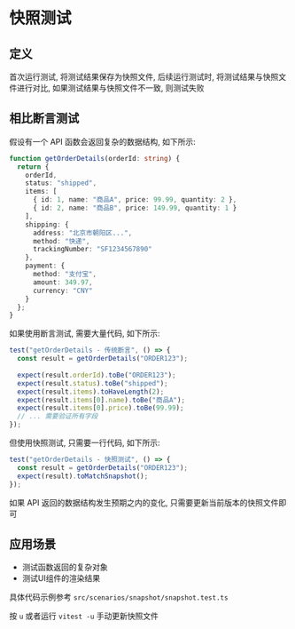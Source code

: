 # 快照测试

## 定义

首次运行测试, 将测试结果保存为快照文件, 后续运行测试时, 将测试结果与快照文件进行对比, 如果测试结果与快照文件不一致, 则测试失败

## 相比断言测试

假设有一个 API 函数会返回复杂的数据结构, 如下所示:

```ts
function getOrderDetails(orderId: string) {
  return {
    orderId,
    status: "shipped",
    items: [
      { id: 1, name: "商品A", price: 99.99, quantity: 2 },
      { id: 2, name: "商品B", price: 149.99, quantity: 1 }
    ],
    shipping: {
      address: "北京市朝阳区...",
      method: "快递",
      trackingNumber: "SF1234567890"
    },
    payment: {
      method: "支付宝",
      amount: 349.97,
      currency: "CNY"
    }
  };
}
```

如果使用断言测试, 需要大量代码, 如下所示:

```ts
test("getOrderDetails - 传统断言", () => {
  const result = getOrderDetails("ORDER123");
  
  expect(result.orderId).toBe("ORDER123");
  expect(result.status).toBe("shipped");
  expect(result.items).toHaveLength(2);
  expect(result.items[0].name).toBe("商品A");
  expect(result.items[0].price).toBe(99.99);
  // ... 需要验证所有字段
});
```

但使用快照测试, 只需要一行代码, 如下所示:

```ts
test("getOrderDetails - 快照测试", () => {
  const result = getOrderDetails("ORDER123");
  expect(result).toMatchSnapshot();
});
```

如果 API 返回的数据结构发生预期之内的变化, 只需要更新当前版本的快照文件即可

## 应用场景

- 测试函数返回的复杂对象
- 测试UI组件的渲染结果

具体代码示例参考 `src/scenarios/snapshot/snapshot.test.ts`

按 `u` 或者运行 `vitest -u` 手动更新快照文件
